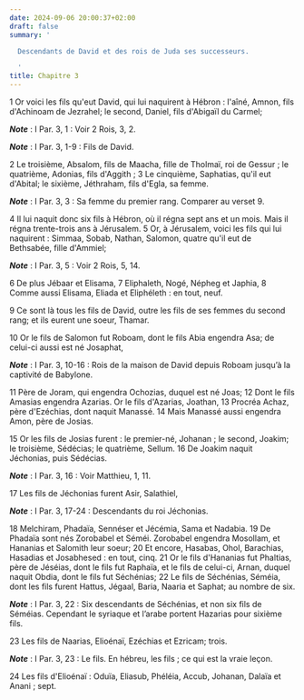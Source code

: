 ```yaml
---
date: 2024-09-06 20:00:37+02:00
draft: false
summary: '

  Descendants de David et des rois de Juda ses successeurs.

  '
title: Chapitre 3
---
```





1 Or voici les fils qu'eut David, qui lui naquirent à Hébron : l'aîné, Amnon, fils d'Achinoam de Jezrahel; le second, Daniel, fils d'Abigaïl du Carmel;

***Note*** :  I Par. 3, 1 : Voir 2 Rois, 3, 2.

***Note*** :  I Par. 3, 1-9 : Fils de David.

2 Le troisième, Absalom, fils de Maacha, fille de Tholmaï, roi de Gessur ; le quatrième, Adonias, fils d'Aggith ; 3 Le cinquième, Saphatias, qu'il eut d'Abital; le sixième, Jéthraham, fils d'Egla, sa femme.

***Note*** :  I Par. 3, 3 : Sa femme du premier rang. Comparer au verset 9.

4 Il lui naquit donc six fils à Hébron, où il régna sept ans et un mois. Mais il régna trente-trois ans à Jérusalem. 5 Or, à Jérusalem, voici les fils qui lui naquirent : Simmaa, Sobab, Nathan, Salomon, quatre qu'il eut de Bethsabée, fille d'Ammiel;

***Note*** :  I Par. 3, 5 : Voir 2 Rois, 5, 14.

6 De plus Jébaar et Elisama, 7 Eliphaleth, Nogé, Népheg et Japhia, 8 Comme aussi Elisama, Eliada et Eliphéleth : en tout, neuf.


9 Ce sont là tous les fils de David, outre les fils de ses femmes du second rang; et ils eurent une soeur, Thamar.


10 Or le fils de Salomon fut Roboam, dont le fils Abia engendra Asa; de celui-ci aussi est né Josaphat,

***Note*** :  I Par. 3, 10-16 : Rois de la maison de David depuis Roboam jusqu’à la captivité de Babylone.

11 Père de Joram, qui engendra Ochozias, duquel est né Joas; 12 Dont le fils Amasias engendra Azarias. Or le fils d'Azarias, Joathan, 13 Procréa Achaz, père d'Ezéchias, dont naquit Manassé. 14 Mais Manassé aussi engendra Amon, père de Josias.


15 Or les fils de Josias furent : le premier-né, Johanan ; le second, Joakim; le troisième, Sédécias; le quatrième, Sellum. 16 De Joakim naquit Jéchonias, puis Sédécias.

***Note*** :  I Par. 3, 16 : Voir Matthieu, 1, 11.

17 Les fils de Jéchonias furent Asir, Salathiel,

***Note*** :  I Par. 3, 17-24 : Descendants du roi Jéchonias.

18 Melchiram, Phadaïa, Sennéser et Jécémia, Sama et Nadabia. 19 De Phadaïa sont nés Zorobabel et Séméi. Zorobabel engendra Mosollam, et Hananias et Salomith leur soeur; 20 Et encore, Hasabas, Ohol, Barachias, Hasadias et Josabhesed : en tout, cinq. 21 Or le fils d'Hananias fut Phaltias, père de Jéséias, dont le fils fut Raphaïa, et le fils de celui-ci, Arnan, duquel naquit Obdia, dont le fils fut Séchénias; 22 Le fils de Séchénias, Séméia, dont les fils furent Hattus, Jégaal, Baria, Naaria et Saphat; au nombre de six.

***Note*** :  I Par. 3, 22 : Six descendants de Séchénias, et non six fils de Séméias. Cependant le syriaque et l’arabe portent Hazarias pour sixième fils.

23 Les fils de Naarias, Elioénaï, Ezéchias et Ezricam; trois.

***Note*** :  I Par. 3, 23 : Le fils. En hébreu, les fils ; ce qui est la vraie leçon.

24 Les fils d'Elioénaï : Oduïa, Eliasub, Phéléia, Accub, Johanan, Dalaïa et Anani ; sept.

